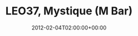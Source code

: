 ---
templateKey: event
guid: 0896f6e7-6eab-11ea-99c5-002590d1d1b0
date: 2012-02-04T02:00:00+00:00
eventTime: '2am'
title: LEO37, Mystique (M Bar)
artist: LEO37
city: Taipei
venue: Mystique (M Bar)
group: LEO37
---